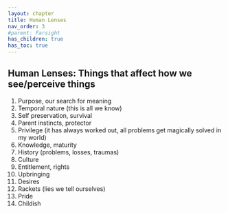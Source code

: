```yaml
---
layout: chapter
title: Human Lenses
nav_order: 3
#parent: Farsight
has_children: true
has_toc: true
---
```


## Human Lenses: Things that affect how we see/perceive things
    
1. Purpose, our search for meaning
1. Temporal nature (this is all we know)
1. Self preservation, survival
1. Parent instincts, protector
1. Privilege (it has always worked out, all problems get magically solved in my world)
1. Knowledge, maturity
1. History (problems, losses, traumas)
1. Culture
1. Entitlement, rights 
1. Upbringing 
1. Desires
1. Rackets (lies we tell ourselves)
1. Pride
1. Childish